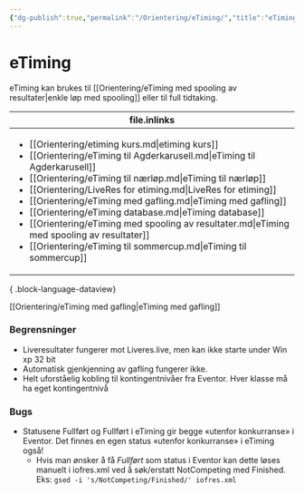 ```yaml
---
{"dg-publish":true,"permalink":"/Orientering/eTiming/","title":"eTiming","tags":[null]}
---
```



# eTiming
eTiming kan brukes til [[Orientering/eTiming med spooling av resultater\|enkle løp med spooling]] eller til full tidtaking.

| file.inlinks                                                                                                                                                                                                                                                                                                                                                                                                                                                                                                                                                                                              |
| --------------------------------------------------------------------------------------------------------------------------------------------------------------------------------------------------------------------------------------------------------------------------------------------------------------------------------------------------------------------------------------------------------------------------------------------------------------------------------------------------------------------------------------------------------------------------------------------------------- |
| <ul><li>[[Orientering/etiming kurs.md\\|etiming kurs]]</li><li>[[Orientering/eTiming til Agderkarusell.md\\|eTiming til Agderkarusell]]</li><li>[[Orientering/eTiming til nærløp.md\\|eTiming til nærløp]]</li><li>[[Orientering/LiveRes for etiming.md\\|LiveRes for etiming]]</li><li>[[Orientering/eTiming med gafling.md\\|eTiming med gafling]]</li><li>[[Orientering/eTiming database.md\\|eTiming database]]</li><li>[[Orientering/eTiming med spooling av resultater.md\\|eTiming med spooling av resultater]]</li><li>[[Orientering/eTiming til sommercup.md\\|eTiming til sommercup]]</li></ul> |

{ .block-language-dataview}

[[Orientering/eTiming med gafling\|eTiming med gafling]]

### Begrensninger
- Liveresultater fungerer mot Liveres.live, men kan ikke starte under Win xp 32 bit
- Automatisk gjenkjenning av gafling fungerer ikke.
- Helt uforståelig kobling til kontingentnivåer fra Eventor. Hver klasse må ha eget kontingentnivå

### Bugs
- Statusene Fullført og Fullført i eTiming gir begge «utenfor konkurranse» i Eventor. Det finnes en egen status «utenfor konkurranse» i eTiming også!
	- Hvis man ønsker å få *Fullført* som status i Eventor kan dette løses manuelt i iofres.xml ved å søk/erstatt NotCompeting med Finished. Eks: `gsed -i 's/NotCompeting/Finished/' iofres.xml`
